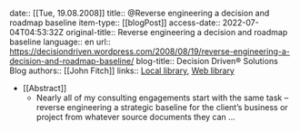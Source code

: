 date:: [[Tue, 19.08.2008]]
title:: @Reverse engineering a decision and roadmap baseline
item-type:: [[blogPost]]
access-date:: 2022-07-04T04:53:32Z
original-title:: Reverse engineering a decision and roadmap baseline
language:: en
url:: https://decisiondriven.wordpress.com/2008/08/19/reverse-engineering-a-decision-and-roadmap-baseline/
blog-title:: Decision Driven® Solutions Blog
authors:: [[John Fitch]]
links:: [Local library](zotero://select/library/items/PRWJZ9HT), [Web library](https://www.zotero.org/users/6520516/items/PRWJZ9HT)

- [[Abstract]]
	- Nearly all of my consulting engagements start with the same task – reverse engineering a strategic baseline for the client’s business or project from whatever source documents they can …